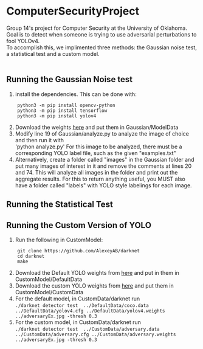 # ComputerSecurityProject
Group 14's project for Computer Security at the University of Oklahoma. Goal is to detect when someone is trying to use adversarial perturbations to fool YOLOv4. <br>
To accomplish this, we implimented three methods: the Gaussian noise test, a statistical test and a custom model. <br>
<br>
## Running the Gaussian Noise test
1. install the dependencies. This can be done with: <br>
```
    python3 -m pip install opencv-python
    python3 -m pip install tensorflow
    python3 -m pip install yolov4
```
2. Download the weights [here](https://drive.google.com/file/d/15P4cYyZ2Sd876HKAEWSmeRdFl_j-0upi/view) and put them in Gaussian/ModelData
3. Modify line 19 of Gaussian/analyze.py to analyze the image of choice and then run it with <br>
    'python analyze.py'
   For this image to be analyzed, there must be a corresponding YOLO label file, such as the given "examples.txt"
4. Alternatively, create a folder called "images" in the Gaussian folder and put many images of interest in it and remove the comments at lines 20 and 74. This will analyze all images in the folder and print out the aggregate results. For this to return anything useful, you MUST also have a folder called "labels" with YOLO style labelings for each image.

## Running the Statistical Test

## Running the Custom Version of YOLO
1. Run the following in CustomModel: <br>
```
    git clone https://github.com/AlexeyAB/darknet
    cd darknet
    make
```
2. Download the Default YOLO weights from [here](https://drive.google.com/file/d/15P4cYyZ2Sd876HKAEWSmeRdFl_j-0upi/view) and put in them in CustomModel/DefaultData
3. Download the custom YOLO weights from [here](https://drive.google.com/file/d/1FFYXSInyHK0S2GhzOpaXyJKXjGdPW9vH/view?usp=sharing) and put them in CustomModel/CustomData
4. For the default model, in CustomData/darknet run <br>
    `./darknet detector test  ../DefaultData/coco.data ../DefaultData/yolov4.cfg ../DefaultData/yolov4.weights ../adversaryEx.jpg -thresh 0.3`
5. For the custom model, in CustomData/darknet run <br>
    `./darknet detector test  ../CustomData/adversary.data ../CustomData/adversary.cfg ../CustomData/adversary.weights ../adversaryEx.jpg -thresh 0.3`
    

